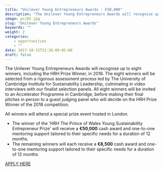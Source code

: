 ```yaml
---
title: "Unilever Young Entrepreneurs Awards - €50,000"
description: "The Unilever Young Entrepreneurs Awards will recognise up to eight winners, including the HRH Prize Winner, in 2018. The eight winners will be selected from a rigorous assessment process led by The University of Cambridge Institute for Sustainability Leadership, culminating in video interviews with our finalist selection panels. All eight winners will be invited to an Accelerator Programme in Cambridge, before making their final pitches in person to a guest judging panel who will decide on the HRH Prize Winner of the 2018 competition."
image: pic02.jpg
slug: "Unilever Young Entrepreneurs Awards"
keywords: ""
weight: 2
categories: 
    - opportunities
    - ""
date: 2017-10-31T22:26:09-05:00
draft: false
---
```



The Unilever Young Entrepreneurs Awards will recognise up to eight winners, including the HRH Prize Winner, in 2018. The eight winners will be selected from a rigorous assessment process led by The University of Cambridge Institute for Sustainability Leadership, culminating in video interviews with our finalist selection panels. All eight winners will be invited to an Accelerator Programme in Cambridge, before making their final pitches in person to a guest judging panel who will decide on the HRH Prize Winner of the 2018 competition.

All winners will attend a special prize event hosted in London.

* The winner of the 'HRH The Prince of Wales Young Sustainability Entrepreneur Prize' will receive a **€50,000** cash award and one-to-one mentoring support tailored to their specific needs for a duration of 12 months.
* The remaining winners will each receive a **€8,500** cash award and one-to-one mentoring support tailored to their specific needs for a duration of 12 months

[APPLY HERE][1]

[1]: https://youngentrepreneursawards.unilever.com/signup

  